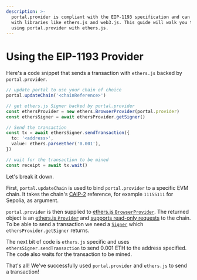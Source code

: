 ```yaml
---
description: >-
  portal.provider is compliant with the EIP-1193 specification and can be used
  with libraries like ethers.js and web3.js. This guide will walk you through
  using portal.provider with ethers.js.
---
```


# Using the EIP-1193 Provider

Here's a code snippet that sends a transaction with `ethers.js` backed by `portal.provider`.

```typescript
// update portal to use your chain of choice 
portal.updateChain('<chainReference>')

// get ethers.js Signer backed by portal.provider
const ethersProvider = new ethers.BrowserProvider(portal.provider)
const ethersSigner = await ethersProvider.getSigner()

// Send the transaction
const tx = await ethersSigner.sendTransaction({
  to: '<address>',
  value: ethers.parseEther('0.001'),
})

// wait for the transaction to be mined
const receipt = await tx.wait()
```

Let's break it down.

First, `portal.updateChain` is used to bind `portal.provider` to a specific EVM chain. It takes the chain's [CAIP-2](../../resources/chain-id-formatting.md) reference, for example `11155111` for Sepolia, as argument.

`portal.provider` is then supplied to [ethers.js `BrowserProvider`](https://docs.ethers.org/v6/api/providers/#BrowserProvider). The returned object is an [ethers.js `Provider`](https://docs.ethers.org/v6/api/providers/#Provider) and [supports read-only requests](https://docs.ethers.org/v6/getting-started/#starting-connecting) to the chain. To be able to send a transaction we need a [`Signer`](https://docs.ethers.org/v6/api/providers/#Signer) which `ethersProvider.getSigner` returns.

The next bit of code is `ethers.js` specific and uses `ethersSigner.sendTransaction` to send 0.001 ETH to the address specified. The code also waits for the transaction to be mined.

That's all! We've successfully used `portal.provider` and `ethers.js` to send a transaction!
